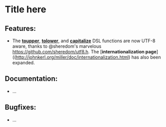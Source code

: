 # Title here

## Features:

* The [**toupper**](http://johnkerl.org/miller/doc/reference-dsl.html#toupper), [**tolower**](http://johnkerl.org/miller/doc/reference-dsl.html#tolower), and [**capitalize**](http://johnkerl.org/miller/doc/reference-dsl.html#capitalize) DSL functions are now UTF-8 aware, thanks to @sheredom's marvelous https://github.com/sheredom/utf8.h. The [**internationalization page**]((http://johnkerl.org/miller/doc/internationalization.html) has also been expanded.

## Documentation:

* ...

## Bugfixes: 

* ...
